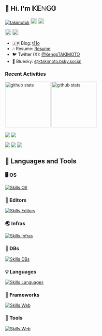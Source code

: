 ## 👋 Hi. I'm 𝕂𝔼ℕ𝔾𝕆

<p align="left">
  <a href="https://github.com/takimotok/takimotok/"><img src="https://komarev.com/ghpvc/?username=takimotok" alt="takimotok" /></a>
  <a href="https://github.com/takimotok"><img height="20" src="https://img.shields.io/github/followers/takimotok?label=follow&logo=github&style=flat" /></a>
  <a href="https://github.com/takimotok"><img height="20" src="https://img.shields.io/github/stars/takimotok?logo=github&style=flat" /></a>
</p>

<p align="left">
  <a href="http://x.com/KengoTAKIMOTO" target="_blank"><img height="20" src="https://img.shields.io/twitter/follow/takimotok?style=flat&logo=x" /></a>
  <a href="https://www.reddit.com/user/t-kengo" target="_blank"><img height="20" src="https://img.shields.io/reddit/user-karma/combined/takimotok?label=Reddit&logo=reddit&style=flat" /></a>
</p>

- :jp: Blog: [t11o](https://www.kengotakimoto.com/)
- :notes: Resume: [Resume](https://takimotok.github.io/resume/)
- :bird: Twitter (X): [@KengoTAKIMOTO](https://x.com/KengoTAKIMOTO)
- :butterfly: Bluesky: [@ktakimoto.bsky.social](https://bsky.app/profile/ktakimoto.bsky.social)

### Recent Activities

<p align="left">
  <a href="https://github.com/anuraghazra/github-readme-stats"><img alt="github stats" height="150px" src="https://github-readme-stats.vercel.app/api?username=takimotok&count_private=true&show_icons=true&custom_title=GitHub%20Stats&hide_border=true&theme=transparent" /></a>
  <a href="https://github.com/DenverCoder1/github-readme-streak-stats"><img alt="github stats" height="150px" src="https://github-readme-streak-stats.herokuapp.com/?user=takimotok&theme=transparent&hide_border=true" /></a>
</p>

[![](http://github-profile-summary-cards.vercel.app/api/cards/profile-details?username=takimotok&theme=transparent)](https://github.com/vn7n24fzkq/github-profile-summary-cards)
[![](https://github-readme-activity-graph.vercel.app/graph?username=takimotok&theme=github-dark-dimmed&custom_title=Contribution%20Graph%20in%20the%20last%2031%20days&hide_border=true)](https://github.com/Ashutosh00710/github-readme-activity-graph)

[![](http://github-profile-summary-cards.vercel.app/api/cards/repos-per-language?username=takimotok&theme=transparent&exclude=jupyter%20notebook)](https://github.com/vn7n24fzkq/github-profile-summary-cards)
[![](http://github-profile-summary-cards.vercel.app/api/cards/most-commit-language?username=takimotok&theme=transparent&exclude=jupyter%20notebook)](https://github.com/vn7n24fzkq/github-profile-summary-cards)
[![](https://github-readme-stats.vercel.app/api/top-langs/?username=takimotok&layout=compact&count_private=true&show_icons=true&theme=transparent&hide_border=true)](https://github.com/anuraghazra/github-readme-stats)

## :hammer: Languages and Tools

### :desktop_computer: OS

[![Skills OS](https://skillicons.dev/icons?i=linux,apple,windows)](https://skillicons.dev)

### :memo: Editors

[![Skills Editors](https://skillicons.dev/icons?i=neovim,vim)](https://skillicons.dev)

### :earth_asia: Infras

[![Skills Infras](https://skillicons.dev/icons?i=aws,docker,nginx,vercel)](https://skillicons.dev)

### :floppy_disk: DBs

[![Skills DBs](https://skillicons.dev/icons?i=mysql,postgres,redis)](https://skillicons.dev)

### :bulb: Languages

[![Skills Languages](https://skillicons.dev/icons?i=bash,js,ts,php,lua,py,r,html,css,md)](https://skillicons.dev)

### :telescope: Frameworks

[![Skills Web](https://skillicons.dev/icons?i=jquery,vue,laravel,nextjs,nestjs)](https://skillicons.dev)

### :hammer: Tools

[![Skills Web](https://skillicons.dev/icons?i=figma,git,gitlab,postman,regex,yarn,less,sass)](https://skillicons.dev)
